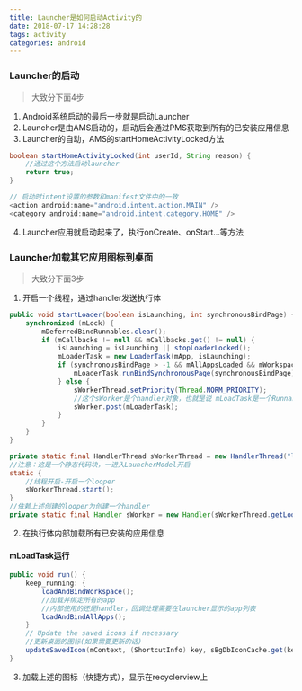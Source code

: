 ```yaml
---
title: Launcher是如何启动Activity的
date: 2018-07-17 14:28:28
tags: activity
categories: android
---
```


### Launcher的启动
>大致分下面4步

1. Android系统启动的最后一步就是启动Launcher
2. Launcher是由AMS启动的，启动后会通过PMS获取到所有的已安装应用信息
3. Launcher的自动，AMS的startHomeActivityLocked方法
```java
boolean startHomeActivityLocked(int userId, String reason) {
	//通过这个方法启动launcher
	return true;
}

// 启动时intent设置的参数和manifest文件中的一致
<action android:name="android.intent.action.MAIN" />
<category android:name="android.intent.category.HOME" />
```
4. Launcher应用就启动起来了，执行onCreate、onStart...等方法

### Launcher加载其它应用图标到桌面
>大致分下面3步

1. 开启一个线程，通过handler发送执行体
```java
public void startLoader(boolean isLaunching, int synchronousBindPage) {
	synchronized (mLock) {
		mDeferredBindRunnables.clear();
		if (mCallbacks != null && mCallbacks.get() != null) {
			isLaunching = isLaunching || stopLoaderLocked();
			mLoaderTask = new LoaderTask(mApp, isLaunching);
			if (synchronousBindPage > -1 && mAllAppsLoaded && mWorkspaceLoaded) {
				mLoaderTask.runBindSynchronousPage(synchronousBindPage);
			} else {
				sWorkerThread.setPriority(Thread.NORM_PRIORITY);
				//这个sWorker是个handler对象，也就是说 mLoadTask是一个Runnable类型的对象
				sWorker.post(mLoaderTask);
			}
		}
	}
}

private static final HandlerThread sWorkerThread = new HandlerThread("launcher-loader");
//注意：这是一个静态代码块，一进入LauncherModel开启
static {
	//线程开启-开启一个looper
	sWorkerThread.start();
}
//依赖上述创建的looper为创建一个handler
private static final Handler sWorker = new Handler(sWorkerThread.getLooper());
```	

2. 在执行体内部加载所有已安装的应用信息
#### mLoadTask运行

```java
public void run() {
	keep_running: {
		loadAndBindWorkspace();
		//加载并绑定所有的app
		//内部使用的还是handler，回调处理需要在launcher显示的app列表
		loadAndBindAllApps();
	}
	// Update the saved icons if necessary
	//更新桌面的图标(如果需要更新的话)
	updateSavedIcon(mContext, (ShortcutInfo) key, sBgDbIconCache.get(key));
}
```

3. 加载上述的图标（快捷方式），显示在recyclerview上

	
	
	
	
	
	